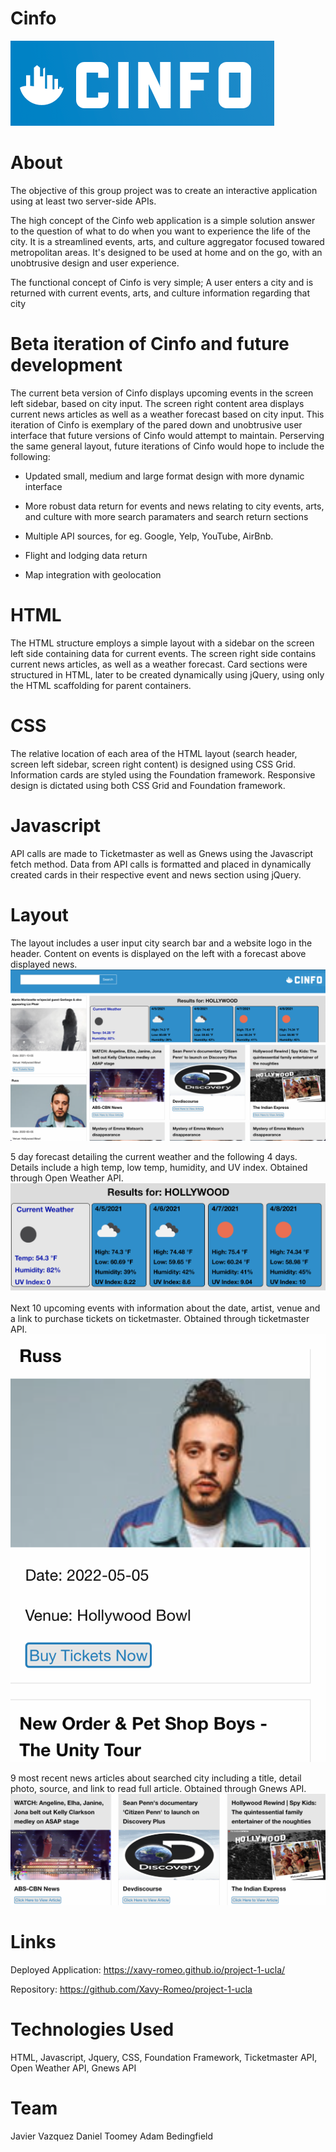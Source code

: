 # Cinfo
![Logo](assets/images/logo.png)

 # About
The objective of this group project was to create an interactive application using at least two server-side APIs.

The high concept of the Cinfo web application is a simple solution answer to the question of what to do when you want to experience the life of the city. It is a streamlined events, arts, and culture aggregator focused towared metropolitan areas. It's designed to be used at home and on the go, with an unobtrusive design and user experience. 

The functional concept of Cinfo is very simple; A user enters a city and is returned with current events, arts, and culture information regarding that city

# Beta iteration of Cinfo and future development

The current beta version of Cinfo displays upcoming events in the screen left sidebar, based on city input. The screen right content area displays current news articles as well as a weather forecast based on city input. This iteration of Cinfo is exemplary of the pared down and unobtrusive user interface that future versions of Cinfo would attempt to maintain. Perserving the same general layout, future iterations of Cinfo would hope to include the following:

* Updated small, medium and large format design with more dynamic interface

* More robust data return for events and news relating to city events, arts, and culture with more search paramaters and search return sections

* Multiple API sources, for eg. Google, Yelp, YouTube, AirBnb.

* Flight and lodging data return

* Map integration with geolocation

# HTML

The HTML structure employs a simple layout with a sidebar on the screen left side containing data for current events. The screen right side contains current news articles, as well as a weather forecast. Card sections were structured in HTML, later to be created dynamically using jQuery, using only the HTML scaffolding for parent containers.

# CSS

The relative location of each area of the HTML layout (search header, screen left sidebar, screen right content) is designed using CSS Grid. Information cards are styled using the Foundation framework. Responsive design is dictated using both CSS Grid and Foundation framework.

# Javascript

API calls are made to Ticketmaster as well as Gnews using the Javascript fetch method. Data from API calls is formatted and placed in dynamically created cards in their respective event and news section using jQuery.

# Layout
The layout includes a user input city search bar and a website logo in the header. Content on events is displayed on the left with a forecast above displayed news.
![Layout](assets/images/layout.png)

5 day forecast detailing the current weather and the following 4 days. Details include a high temp, low temp, humidity, and UV index. Obtained through Open Weather API.
![Weather](assets/images/forecast.png)

Next 10 upcoming events with information about the date, artist, venue and a link to purchase tickets on ticketmaster. Obtained through ticketmaster API.
![Event](assets/images/event.png)

9 most recent news articles about searched city including a title, detail photo, source, and link to read full article. Obtained through Gnews API.
![news](assets/images/news.png)



# Links
Deployed Application: https://xavy-romeo.github.io/project-1-ucla/

Repository: https://github.com/Xavy-Romeo/project-1-ucla

# Technologies Used
HTML, Javascript, Jquery, CSS, Foundation Framework, Ticketmaster API, Open Weather API, Gnews API

# Team
Javier Vazquez
Daniel Toomey
Adam Bedingfield